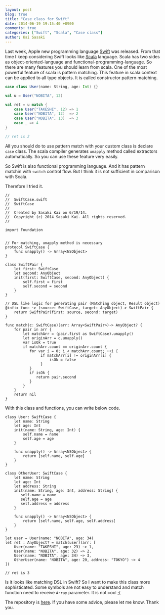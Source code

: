 ```yaml
---
layout: post
blog: true
title: "Case class for Swift"
date: 2014-06-19 19:15:40 +0900
comments: true
categories: ["Swift", "Scala", "Case class"]
author: Kai Sasaki
---
```


Last week, Apple new programming language [Swift](https://developer.apple.com/swift/) was released.
From that time I keep considering Swift looks like [Scala](http://www.scala-lang.org/) language.
Scala has two sides as object-oriented-language and functional-programming-language. So there are many features
you should learn from scala. One of the most powerful feature of scala is pattern matching. This feature in scala context
can be applied to all type objects. It is called constructor pattern matching.

<!-- more -->

```scala
case class User(name: String, age: Int) {}

val u = User("NOBITA", 12)

val ret = u match {
    case User("TAKESHI", 12) => 1
    case User("NOBITA", 12)  => 2
    case User("NOBITA", 13)  => 3
    case _ => 4
}

// ret is 2
```

All you should do to use pattern match with your custom class is declare `case` class.
The scala compiler generates `unapply` method called extractors automatically. So you can use
these feature very easily.

So Swift is also functional programming language. And it has pattern matchin with `switch` control flow. But I think it is not sufficient in comparison with Scala.

Therefore I tried it.

```
//
//  SwiftCase.swift
//  SwiftCase
//
//  Created by Sasaki Kai on 6/19/14.
//  Copyright (c) 2014 Sasaki Kai. All rights reserved.
//

import Foundation


// For matching, unapply method is necessary
protocol SwiftCase {
    func unapply() -> Array<NSObject>
}

class SwiftPair {
    let first: SwiftCase
    let second: AnyObject
    init(first: SwiftCase, second: AnyObject) {
        self.first = first
        self.second = second
    }
}

// DSL like logic for generating pair (Matching object, Result object)
@infix func ~> (source: SwiftCase, target: AnyObject)-> SwiftPair {
    return SwiftPair(first: source, second: target)
}

func match(c: SwiftCase)(arr: Array<SwiftPair>)-> AnyObject? {
    for pair in arr {
        let matchArr = (pair.first as SwiftCase).unapply()
        let originArr = c.unapply()
        var isOk = true
        if matchArr.count == originArr.count {
           for var i = 0; i < matchArr.count; ++i {
                if matchArr[i] != originArr[i] {
                    isOk = false
                }
           }
           if isOk {
              return pair.second
           }
        }
    }
    return nil
}
```

With this class and functions, you can write below code.

```
class User: SwiftCase {
    let name: String
    let age: Int
    init(name: String, age: Int) {
        self.name = name
        self.age = age
    }

    func unapply() -> Array<NSObject> {
        return [self.name, self.age]
    }
}

class OtherUser: SwiftCase {
    let name: String
    let age: Int
    let address: String
    init(name: String, age: Int, address: String) {
       self.name = name
       self.age = age
       self.address = address
    }

    func unapply() -> Array<NSObject> {
        return [self.name, self.age, self.address]
    }
}

let user = User(name: "NOBITA", age: 34)
let ret : AnyObject? = match(user)(arr: [
    User(name: "TAKESHI", age: 23) ~> 1,
    User(name: "NOBITA", age: 32) ~> 2,
    User(name: "NOBITA", age: 34) ~> 3,
    OtherUser(name: "NOBITA", age: 20, address: "TOKYO") ~> 4
])

// ret is 3
```

Is it looks like matching DSL in Swift? So I want to make this class more sophisticated. Some symbols are not easy to understand
and match function need to receive `Array` parameter. It is not cool ;(

The repository is [here](https://github.com/Lewuathe/SwiftCase). If you have some advice, please let me know.
Thank you.

